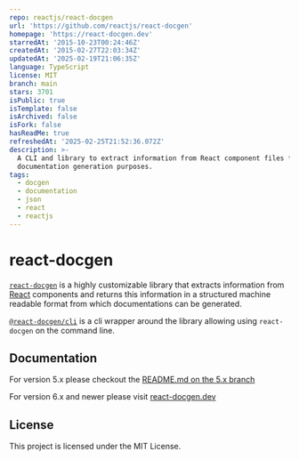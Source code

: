 ```yaml
---
repo: reactjs/react-docgen
url: 'https://github.com/reactjs/react-docgen'
homepage: 'https://react-docgen.dev'
starredAt: '2015-10-23T00:24:46Z'
createdAt: '2015-02-27T22:03:34Z'
updatedAt: '2025-02-19T21:06:35Z'
language: TypeScript
license: MIT
branch: main
stars: 3701
isPublic: true
isTemplate: false
isArchived: false
isFork: false
hasReadMe: true
refreshedAt: '2025-02-25T21:52:36.072Z'
description: >-
  A CLI and library to extract information from React component files for
  documentation generation purposes.
tags:
  - docgen
  - documentation
  - json
  - react
  - reactjs
---
```


# react-docgen

[`react-docgen`](./packages/react-docgen/) is a highly customizable library that
extracts information from [React](https://reactjs.org/) components and returns
this information in a structured machine readable format from which
documentations can be generated.

[`@react-docgen/cli`](./packages/react-docgen-cli/) is a cli wrapper around the
library allowing using `react-docgen` on the command line.

## Documentation

For version 5.x please checkout the
[README.md on the 5.x branch](https://github.com/reactjs/react-docgen/blob/5.x/README.md)

For version 6.x and newer please visit
[react-docgen.dev](https://react-docgen.dev)

## License

This project is licensed under the MIT License.
